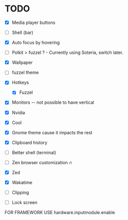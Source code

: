 # TODO
- [x] Media player buttons
- [ ] Shell (bar)
- [x] Auto focus by hovering
- [ ] Polkit > fuzzel ? - Currently using Soteria, switch later.
- [x] Wallpaper
- [ ] fuzzel theme
- [x] Hotkeys
  - [x] Fuzzel
- [x] Monitors -- not possible to have vertical
- [x] Nvidia
- [x] Cool
- [x] Gnome theme cause it impacts the rest
- [x] Clipboard history
- [ ] Better shell (terminal)
- [ ] Zen browser customization :fire:
- [x] Zed
- [x] Wakatime
- [ ] Clipping
- [ ] Lock screen



FOR FRAMEWORK USE     hardware.inputmodule.enable
